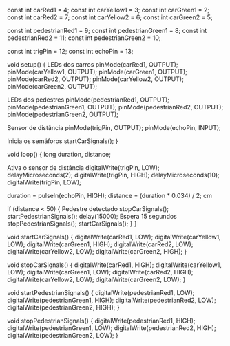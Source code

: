 const int carRed1 = 4;
const int carYellow1 = 3;
const int carGreen1 = 2;
const int carRed2 = 7;
const int carYellow2 = 6;
const int carGreen2 = 5;

const int pedestrianRed1 = 9;
const int pedestrianGreen1 = 8;
const int pedestrianRed2 = 11;
const int pedestrianGreen2 = 10;

const int trigPin = 12;
const int echoPin = 13;

void setup() {
   LEDs dos carros
  pinMode(carRed1, OUTPUT);
  pinMode(carYellow1, OUTPUT);
  pinMode(carGreen1, OUTPUT);
  pinMode(carRed2, OUTPUT);
  pinMode(carYellow2, OUTPUT);
  pinMode(carGreen2, OUTPUT);

   LEDs dos pedestres
  pinMode(pedestrianRed1, OUTPUT);
  pinMode(pedestrianGreen1, OUTPUT);
  pinMode(pedestrianRed2, OUTPUT);
  pinMode(pedestrianGreen2, OUTPUT);

   Sensor de distância
  pinMode(trigPin, OUTPUT);
  pinMode(echoPin, INPUT);
  
   Inicia os semáforos
  startCarSignals();
}

void loop() {
  long duration, distance;
  
  Ativa o sensor de distância
  digitalWrite(trigPin, LOW);
  delayMicroseconds(2);
  digitalWrite(trigPin, HIGH);
  delayMicroseconds(10);
  digitalWrite(trigPin, LOW);
  
  duration = pulseIn(echoPin, HIGH);
  distance = (duration * 0.034) / 2; cm

  if (distance < 50) {
    Pedestre detectado
    stopCarSignals();
    startPedestrianSignals();
    delay(15000); Espera 15 segundos
    stopPedestrianSignals();
    startCarSignals();
  }
}

void startCarSignals() {
  digitalWrite(carRed1, LOW);
  digitalWrite(carYellow1, LOW);
  digitalWrite(carGreen1, HIGH);
  digitalWrite(carRed2, LOW);
  digitalWrite(carYellow2, LOW);
  digitalWrite(carGreen2, HIGH);
}

void stopCarSignals() {
  digitalWrite(carRed1, HIGH);
  digitalWrite(carYellow1, LOW);
  digitalWrite(carGreen1, LOW);
  digitalWrite(carRed2, HIGH);
  digitalWrite(carYellow2, LOW);
  digitalWrite(carGreen2, LOW);
}

void startPedestrianSignals() {
  digitalWrite(pedestrianRed1, LOW);
  digitalWrite(pedestrianGreen1, HIGH);
  digitalWrite(pedestrianRed2, LOW);
  digitalWrite(pedestrianGreen2, HIGH);
}

void stopPedestrianSignals() {
  digitalWrite(pedestrianRed1, HIGH);
  digitalWrite(pedestrianGreen1, LOW);
  digitalWrite(pedestrianRed2, HIGH);
  digitalWrite(pedestrianGreen2, LOW);
}
